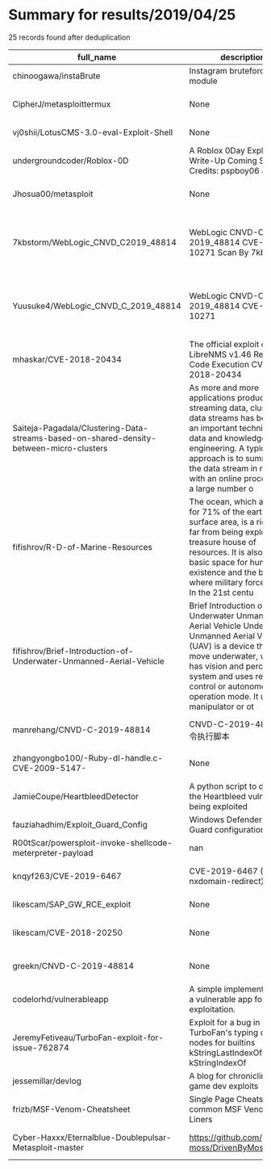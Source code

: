 
# Summary for results/2019/04/25
    
25 records found after deduplication

| full_name | description | html_url | matched_list | matched_count | pushed_at | size | stargazers_count | language | forks_count | vul_ids |
|-----------------------------------------------------------------------------------------|------------------------------------------------------------------------------------------------------------------------------------------------------------------------------------------------------------------------------------------------------------------|------------------------------------------------------------------------------------------------------------|-----------------------------------------------|-----------------|---------------------------|--------|--------------------|------------|---------------|---------------------------------------|
| chinoogawa/instaBrute | Instagram bruteforce exploit module | https://github.com/chinoogawa/instaBrute | ['exploit'] | 1 | 2019-04-25 16:49:04+00:00 | 15 | 212 | Python | 98 | [] |
| CipherJ/metasploittermux | None | https://github.com/CipherJ/metasploittermux | ['metasploit module OR payload'] | 1 | 2019-04-25 07:00:05+00:00 | 0 | 0 | nan | 0 | [] |
| vj0shii/LotusCMS-3.0-eval-Exploit-Shell | None | https://github.com/vj0shii/LotusCMS-3.0-eval-Exploit-Shell | ['exploit'] | 1 | 2019-04-25 19:52:58+00:00 | 3 | 1 | Python | 0 | [] |
| undergroundcoder/Roblox-0D | A Roblox 0Day Exploit, Write-Up Coming Soon. Credits: pspboy06 & RF | https://github.com/undergroundcoder/Roblox-0D | ['0day', 'exploit'] | 2 | 2019-04-25 14:54:26+00:00 | 0 | 0 | nan | 0 | [] |
| Jhosua00/metasploit | None | https://github.com/Jhosua00/metasploit | ['metasploit module OR payload'] | 1 | 2019-04-25 14:28:35+00:00 | 5 | 0 | nan | 0 | [] |
| 7kbstorm/WebLogic_CNVD_C2019_48814 | WebLogic CNVD-C-2019_48814 CVE-2017-10271 Scan By 7kbstorm | https://github.com/7kbstorm/WebLogic_CNVD_C2019_48814 | ['cnvd-c OR cnvd-2 OR cnnvd-2'] | 1 | 2019-04-25 12:44:02+00:00 | 144 | 116 | | 53 | ['CNVD-2019-48814', 'CVE-2017-10271'] |
| Yuusuke4/WebLogic_CNVD_C_2019_48814 | WebLogic CNVD-C-2019_48814 CVE-2017-10271 | https://github.com/Yuusuke4/WebLogic_CNVD_C_2019_48814 | ['cnvd-c OR cnvd-2 OR cnnvd-2'] | 1 | 2019-04-25 12:10:18+00:00 | 0 | 1 | | 0 | ['CNVD-2019-48814', 'CVE-2017-10271'] |
| mhaskar/CVE-2018-20434 | The official exploit code for LibreNMS v1.46 Remote Code Execution CVE-2018-20434 | https://github.com/mhaskar/CVE-2018-20434 | ['cve-2', 'exploit', 'remote code execution'] | 3 | 2019-04-25 11:07:10+00:00 | 3 | 9 | Python | 5 | ['CVE-2018-20434'] |
| Saiteja-Pagadala/Clustering-Data-streams-based-on-shared-density-between-micro-clusters | As more and more applications produce streaming data, clustering data streams has become an important technique for data and knowledge engineering. A typical approach is to summarize the data stream in real-time with an online process into a large number o | https://github.com/Saiteja-Pagadala/Clustering-Data-streams-based-on-shared-density-between-micro-clusters | ['exploit'] | 1 | 2019-04-25 08:20:59+00:00 | 24124 | 6 | Java | 0 | [] |
| fifishrov/R-D-of-Marine-Resources | The ocean, which accounts for 71% of the earth's surface area, is a rich and far from being exploited treasure house of resources. It is also the basic space for human existence and the battlefield where military forces meet. In the 21st centu | https://github.com/fifishrov/R-D-of-Marine-Resources | ['exploit'] | 1 | 2019-04-25 07:14:45+00:00 | 0 | 0 | | 0 | [] |
| fifishrov/Brief-Introduction-of-Underwater-Unmanned-Aerial-Vehicle | Brief Introduction of Underwater Unmanned Aerial Vehicle Underwater Unmanned Aerial Vehicle (UAV) is a device that can move underwater, which has vision and perception system and uses remote control or autonomous operation mode. It uses manipulator or ot | https://github.com/fifishrov/Brief-Introduction-of-Underwater-Unmanned-Aerial-Vehicle | ['exploit'] | 1 | 2019-04-25 07:12:18+00:00 | 0 | 0 | | 0 | [] |
| manrehang/CNVD-C-2019-48814 | CNVD-C-2019-48814命令执行脚本 | https://github.com/manrehang/CNVD-C-2019-48814 | ['cnvd-c OR cnvd-2 OR cnnvd-2'] | 1 | 2019-04-25 07:11:25+00:00 | 2 | 1 | Python | 1 | ['CNVD-2019-48814'] |
| zhangyongbo100/-Ruby-dl-handle.c-CVE-2009-5147- | None | https://github.com/zhangyongbo100/-Ruby-dl-handle.c-CVE-2009-5147- | ['cve-2'] | 1 | 2019-04-25 06:49:16+00:00 | 533 | 0 | Ruby | 0 | ['CVE-2009-5147'] |
| JamieCoupe/HeartbleedDetector | A python script to detect the Heartbleed vulnerability being exploited | https://github.com/JamieCoupe/HeartbleedDetector | ['exploit'] | 1 | 2019-04-25 07:20:15+00:00 | 14 | 0 | Python | 0 | [] |
| fauziahadhim/Exploit_Guard_Config | Windows Defender Exploit Guard configuration | https://github.com/fauziahadhim/Exploit_Guard_Config | ['exploit'] | 1 | 2019-04-25 06:52:04+00:00 | 17 | 0 | | 0 | [] |
| R00tScar/powersploit-invoke-shellcode-meterpreter-payload | nan | https://github.com/R00tScar/powersploit-invoke-shellcode-meterpreter-payload | ['shellcode'] | 1 | 2019-04-25 03:35:48+00:00 | 3 | 0 | nan | 0 | [] |
| knqyf263/CVE-2019-6467 | CVE-2019-6467 (BIND nxdomain-redirect) | https://github.com/knqyf263/CVE-2019-6467 | ['cve-2'] | 1 | 2019-04-25 04:06:48+00:00 | 1520 | 27 | Dockerfile | 6 | ['CVE-2019-6467'] |
| likescam/SAP_GW_RCE_exploit | None | https://github.com/likescam/SAP_GW_RCE_exploit | ['exploit', 'rce'] | 2 | 2019-04-25 02:58:54+00:00 | 19 | 2 | Python | 0 | [] |
| likescam/CVE-2018-20250 | None | https://github.com/likescam/CVE-2018-20250 | ['cve-2'] | 1 | 2019-04-25 02:30:59+00:00 | 48 | 0 | Python | 0 | ['CVE-2018-20250'] |
| greekn/CNVD-C-2019-48814 | None | https://github.com/greekn/CNVD-C-2019-48814 | ['cnvd-c OR cnvd-2 OR cnnvd-2'] | 1 | 2019-04-25 05:41:47+00:00 | 57 | 14 | Python | 4 | ['CNVD-2019-48814'] |
| codelorhd/vulnerableapp | A simple implementation of a vulnerable app for exploitation. | https://github.com/codelorhd/vulnerableapp | ['exploit'] | 1 | 2019-04-25 11:01:49+00:00 | 35745 | 0 | CSS | 0 | [] |
| JeremyFetiveau/TurboFan-exploit-for-issue-762874 | Exploit for a bug in TurboFan's typing of JSCall nodes for builtins kStringLastIndexOf and kStringIndexOf | https://github.com/JeremyFetiveau/TurboFan-exploit-for-issue-762874 | ['exploit'] | 1 | 2019-04-25 15:13:55+00:00 | 245 | 57 | JavaScript | 13 | [] |
| jessemillar/devlog | A blog for chronicling my game dev exploits | https://github.com/jessemillar/devlog | ['exploit'] | 1 | 2019-04-25 20:14:33+00:00 | 95218 | 0 | CSS | 0 | [] |
| frizb/MSF-Venom-Cheatsheet | Single Page Cheatsheet for common MSF Venom One Liners | https://github.com/frizb/MSF-Venom-Cheatsheet | ['metasploit module OR payload'] | 1 | 2019-04-25 22:32:02+00:00 | 954 | 119 | nan | 42 | [] |
| Cyber-Haxxx/Eternalblue-Doublepulsar-Metasploit-master | https://github.com/git-moss/DrivenByMoss.wiki.git | https://github.com/Cyber-Haxxx/Eternalblue-Doublepulsar-Metasploit-master | ['metasploit module OR payload'] | 1 | 2019-04-25 20:41:43+00:00 | 0 | 0 | nan | 0 | [] |
